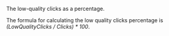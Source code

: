 The low-quality clicks as a percentage.

The formula for calculating the low quality clicks percentage is *(LowQualityClicks / Clicks) * 100*.

